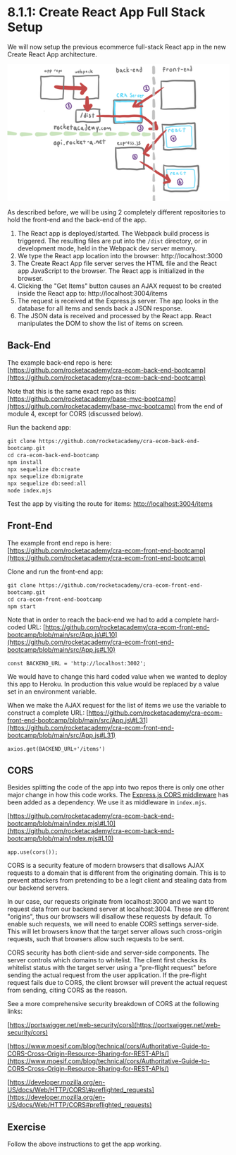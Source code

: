 # 8.1.1: Create React App Full Stack Setup

We will now setup the previous ecommerce full-stack React app in the new Create React App architecture.

![](../../.gitbook/assets/cra-arch-2.jpg)

As described before, we will be using 2 completely different repositories to hold the front-end and the back-end of the app.

1. The React app is deployed/started. The Webpack build process is triggered. The resulting files are put into the `/dist` directory, or in development mode, held in the Webpack dev server memory.
2. We type the React app location into the browser: http://localhost:3000
3. The Create React App file server serves the HTML file and the React app JavaScript to the browser. The React app is initialized in the browser.
4. Clicking the "Get Items" button causes an AJAX request to be created inside the React app to: http://localhost:3004/items
5. The request is received at the Express.js server. The app looks in the database for all items and sends back a JSON response.
6. The JSON data is received and processed by the React app. React manipulates the DOM to show the list of items on screen.

## Back-End

The example back-end repo is here: [https://github.com/rocketacademy/cra-ecom-back-end-bootcamp](https://github.com/rocketacademy/cra-ecom-back-end-bootcamp)

Note that this is the same exact repo as this: [https://github.com/rocketacademy/base-mvc-bootcamp](https://github.com/rocketacademy/base-mvc-bootcamp) from the end of module 4, except for CORS \(discussed below\).

Run the backend app:

```text
git clone https://github.com/rocketacademy/cra-ecom-back-end-bootcamp.git
cd cra-ecom-back-end-bootcamp
npm install
npx sequelize db:create
npx sequelize db:migrate
npx sequelize db:seed:all
node index.mjs
```

Test the app by visiting the route for items: [http://localhost:3004/items](http://localhost:3004/items)

## Front-End

The example front end repo is here: [https://github.com/rocketacademy/cra-ecom-front-end-bootcamp](https://github.com/rocketacademy/cra-ecom-front-end-bootcamp)

Clone and run the front-end app:

```text
git clone https://github.com/rocketacademy/cra-ecom-front-end-bootcamp.git
cd cra-ecom-front-end-bootcamp
npm start
```

Note that in order to reach the back-end we had to add a complete hard-coded URL: [https://github.com/rocketacademy/cra-ecom-front-end-bootcamp/blob/main/src/App.js\#L10](https://github.com/rocketacademy/cra-ecom-front-end-bootcamp/blob/main/src/App.js#L10)

```text
const BACKEND_URL = 'http://localhost:3002';
```

We would have to change this hard coded value when we wanted to deploy this app to Heroku. In production this value would be replaced by a value set in an environment variable.

When we make the AJAX request for the list of items we use the variable to construct a complete URL: [https://github.com/rocketacademy/cra-ecom-front-end-bootcamp/blob/main/src/App.js\#L31](https://github.com/rocketacademy/cra-ecom-front-end-bootcamp/blob/main/src/App.js#L31)

```text
axios.get(BACKEND_URL+'/items')
```

## CORS

Besides splitting the code of the app into two repos there is only one other major change in how this code works. The [Express.js CORS middleware](https://expressjs.com/en/resources/middleware/cors.html) has been added as a dependency. We use it as middleware in `index.mjs`.

[https://github.com/rocketacademy/cra-ecom-back-end-bootcamp/blob/main/index.mjs\#L10](https://github.com/rocketacademy/cra-ecom-back-end-bootcamp/blob/main/index.mjs#L10)

```text
app.use(cors());
```

CORS is a security feature of modern browsers that disallows AJAX requests to a domain that is different from the originating domain. This is to prevent attackers from pretending to be a legit client and stealing data from our backend servers.

In our case, our requests originate from localhost:3000 and we want to request data from our backend server at localhost:3004. These are different "origins", thus our browsers will disallow these requests by default. To enable such requests, we will need to enable CORS settings server-side. This will let browsers know that the target server allows such cross-origin requests, such that browsers allow such requests to be sent.

CORS security has both client-side and server-side components. The server controls which domains to whitelist. The client first checks its whitelist status with the target server using a "pre-flight request" before sending the actual request from the user application. If the pre-flight request fails due to CORS, the client browser will prevent the actual request from sending, citing CORS as the reason.

See a more comprehensive security breakdown of CORS at the following links:

[https://portswigger.net/web-security/cors](https://portswigger.net/web-security/cors)

[https://www.moesif.com/blog/technical/cors/Authoritative-Guide-to-CORS-Cross-Origin-Resource-Sharing-for-REST-APIs/](https://www.moesif.com/blog/technical/cors/Authoritative-Guide-to-CORS-Cross-Origin-Resource-Sharing-for-REST-APIs/)

[https://developer.mozilla.org/en-US/docs/Web/HTTP/CORS\#preflighted_requests](https://developer.mozilla.org/en-US/docs/Web/HTTP/CORS#preflighted_requests)

## Exercise

Follow the above instructions to get the app working.
